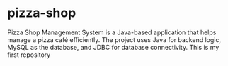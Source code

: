 # pizza-shop
Pizza Shop Management System is a Java-based application that helps manage a pizza café efficiently. The project uses Java for backend logic, MySQL as the database, and JDBC for database connectivity.
This is my first repository
